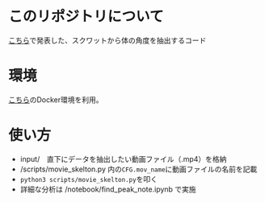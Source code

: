 # このリポジトリについて
[こちら](https://speakerdeck.com/cpptake/jia-kong-nokonpe-sukuwatutohuomupan-bie-konpenojie-fa)で発表した、スクワットから体の角度を抽出するコード  

# 環境
[こちら](https://github.com/cpptake/my_kaggle_docker)のDocker環境を利用。

# 使い方
- input/　直下にデータを抽出したい動画ファイル（.mp4）を格納  
- /scripts/movie_skelton.py 内の`CFG.mov_name`に動画ファイルの名前を記載
- `python3 scripts/movie_skelton.py`を叩く
- 詳細な分析は /notebook/find_peak_note.ipynb で実施